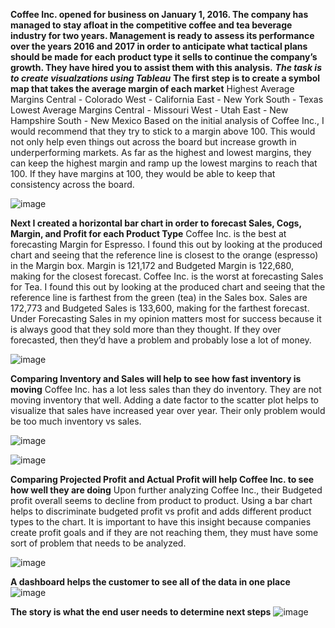 **Coffee Inc. opened for business on January 1, 2016. The company has managed to stay afloat in the competitive coffee and tea beverage industry for two years. Management is ready to assess its performance over the years 2016 and 2017 in order to anticipate what tactical plans should be made for each product type it sells to continue the company’s growth. They have hired you to assist them with this analysis.**
***The task is to create visualzations using Tableau***
****The first step is to create a symbol map that takes the average margin of each market****
Highest Average Margins
Central - Colorado
West - California
East - New York
South - Texas
Lowest Average Margins
Central - Missouri
West - Utah
East - New Hampshire
South - New Mexico
Based on the initial analysis of Coffee Inc., I would recommend that they try to stick to a margin above 100. This would not only help even things out across the board but increase growth in underperforming markets. As far as the highest and lowest margins, they can keep the highest margin and ramp up the lowest margins to reach that 100. If they have margins at 100, they would be able to keep that consistency across the board.

![image](https://user-images.githubusercontent.com/46035475/111220338-6da17180-85af-11eb-85bc-0a14da3dfb6b.png)

****Next I created a horizontal bar chart in order to forecast Sales, Cogs, Margin, and Profit for each Product Type****
Coffee Inc. is the best at forecasting Margin for Espresso. I found this out by looking at the produced chart and seeing that the reference line is closest to the orange (espresso) in the Margin box. Margin is 121,172 and Budgeted Margin is 122,680, making for the closest forecast.
Coffee Inc. is the worst at forecasting Sales for Tea. I found this out by looking at the produced chart and seeing that the reference line is farthest from the green (tea) in the Sales box. Sales are 172,773 and Budgeted Sales is 133,600, making for the farthest forecast.
Under Forecasting Sales in my opinion matters most for success because it is always good that they sold more than they thought. If they over forecasted, then they’d have a problem and probably lose a lot of money.

![image](https://user-images.githubusercontent.com/46035475/111359861-6f783d00-8662-11eb-8159-3c22b4c277af.png)

****Comparing Inventory and Sales will help to see how fast inventory is moving****
Coffee Inc. has a lot less sales than they do inventory. They are not moving inventory that well. 
Adding a date factor to the scatter plot helps to visualize that sales have increased year over year. Their only problem would be too much inventory vs sales.

![image](https://user-images.githubusercontent.com/46035475/111361223-fc6fc600-8663-11eb-9c16-08de34d532e4.png)

![image](https://user-images.githubusercontent.com/46035475/111220566-b78a5780-85af-11eb-8a0a-3c3b0faa72ad.png)

****Comparing Projected Profit and Actual Profit will help Coffee Inc. to see how well they are doing****
Upon further analyzing Coffee Inc., their Budgeted profit overall seems to decline from product to product. Using a bar chart helps to discriminate budgeted profit vs profit and adds different product types to the chart. It is important to have this insight because companies create profit goals and if they are not reaching them, they must have some sort of problem that needs to be analyzed.

![image](https://user-images.githubusercontent.com/46035475/111220641-d38df900-85af-11eb-8f59-b409e03f3388.png)

****A dashboard helps the customer to see all of the data in one place****
![image](https://user-images.githubusercontent.com/46035475/111220845-16e86780-85b0-11eb-8fb4-17349d251f81.png)

****The story is what the end user needs to determine next steps****
![image](https://user-images.githubusercontent.com/46035475/111362165-dbf43b80-8664-11eb-947e-4c38b1615439.png)

